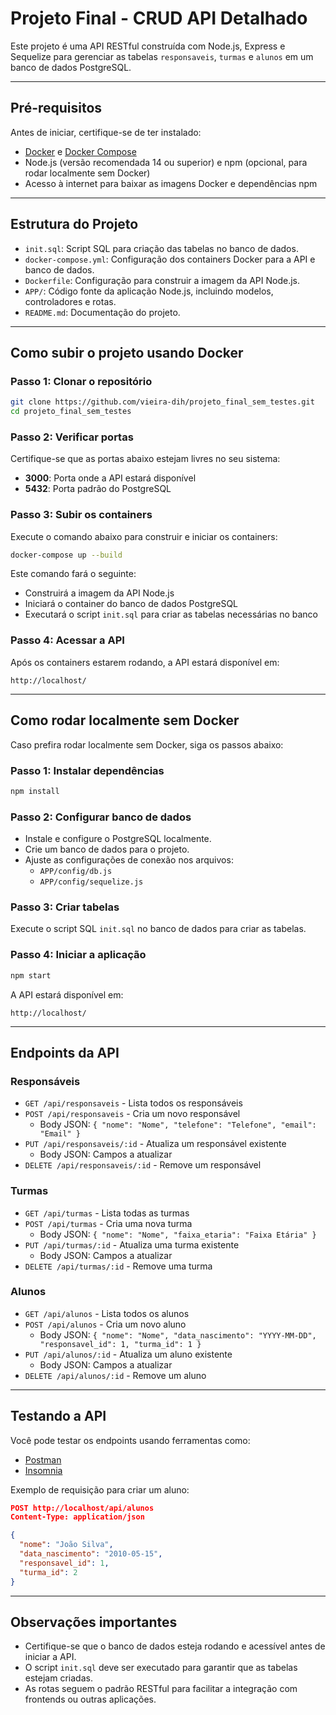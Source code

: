 # Projeto Final - CRUD API Detalhado

Este projeto é uma API RESTful construída com Node.js, Express e Sequelize para gerenciar as tabelas `responsaveis`, `turmas` e `alunos` em um banco de dados PostgreSQL.

---

## Pré-requisitos

Antes de iniciar, certifique-se de ter instalado:

- [Docker](https://docs.docker.com/get-docker/) e [Docker Compose](https://docs.docker.com/compose/install/)
- Node.js (versão recomendada 14 ou superior) e npm (opcional, para rodar localmente sem Docker)
- Acesso à internet para baixar as imagens Docker e dependências npm

---

## Estrutura do Projeto

- `init.sql`: Script SQL para criação das tabelas no banco de dados.
- `docker-compose.yml`: Configuração dos containers Docker para a API e banco de dados.
- `Dockerfile`: Configuração para construir a imagem da API Node.js.
- `APP/`: Código fonte da aplicação Node.js, incluindo modelos, controladores e rotas.
- `README.md`: Documentação do projeto.

---

## Como subir o projeto usando Docker

### Passo 1: Clonar o repositório

```bash
git clone https://github.com/vieira-dih/projeto_final_sem_testes.git
cd projeto_final_sem_testes
```

### Passo 2: Verificar portas

Certifique-se que as portas abaixo estejam livres no seu sistema:

- **3000**: Porta onde a API estará disponível
- **5432**: Porta padrão do PostgreSQL

### Passo 3: Subir os containers

Execute o comando abaixo para construir e iniciar os containers:

```bash
docker-compose up --build
```

Este comando fará o seguinte:

- Construirá a imagem da API Node.js
- Iniciará o container do banco de dados PostgreSQL
- Executará o script `init.sql` para criar as tabelas necessárias no banco

### Passo 4: Acessar a API

Após os containers estarem rodando, a API estará disponível em:

```
http://localhost/
```

---

## Como rodar localmente sem Docker

Caso prefira rodar localmente sem Docker, siga os passos abaixo:

### Passo 1: Instalar dependências

```bash
npm install
```

### Passo 2: Configurar banco de dados

- Instale e configure o PostgreSQL localmente.
- Crie um banco de dados para o projeto.
- Ajuste as configurações de conexão nos arquivos:
  - `APP/config/db.js`
  - `APP/config/sequelize.js`

### Passo 3: Criar tabelas

Execute o script SQL `init.sql` no banco de dados para criar as tabelas.

### Passo 4: Iniciar a aplicação

```bash
npm start
```

A API estará disponível em:

```
http://localhost/
```

---

## Endpoints da API

### Responsáveis

- `GET /api/responsaveis` - Lista todos os responsáveis
- `POST /api/responsaveis` - Cria um novo responsável
  - Body JSON: `{ "nome": "Nome", "telefone": "Telefone", "email": "Email" }`
- `PUT /api/responsaveis/:id` - Atualiza um responsável existente
  - Body JSON: Campos a atualizar
- `DELETE /api/responsaveis/:id` - Remove um responsável

### Turmas

- `GET /api/turmas` - Lista todas as turmas
- `POST /api/turmas` - Cria uma nova turma
  - Body JSON: `{ "nome": "Nome", "faixa_etaria": "Faixa Etária" }`
- `PUT /api/turmas/:id` - Atualiza uma turma existente
  - Body JSON: Campos a atualizar
- `DELETE /api/turmas/:id` - Remove uma turma

### Alunos

- `GET /api/alunos` - Lista todos os alunos
- `POST /api/alunos` - Cria um novo aluno
  - Body JSON: `{ "nome": "Nome", "data_nascimento": "YYYY-MM-DD", "responsavel_id": 1, "turma_id": 1 }`
- `PUT /api/alunos/:id` - Atualiza um aluno existente
  - Body JSON: Campos a atualizar
- `DELETE /api/alunos/:id` - Remove um aluno

---

## Testando a API

Você pode testar os endpoints usando ferramentas como:

- [Postman](https://www.postman.com/)
- [Insomnia](https://insomnia.rest/)

Exemplo de requisição para criar um aluno:

```json
POST http://localhost/api/alunos
Content-Type: application/json

{
  "nome": "João Silva",
  "data_nascimento": "2010-05-15",
  "responsavel_id": 1,
  "turma_id": 2
}
```

---

## Observações importantes

- Certifique-se que o banco de dados esteja rodando e acessível antes de iniciar a API.
- O script `init.sql` deve ser executado para garantir que as tabelas estejam criadas.
- As rotas seguem o padrão RESTful para facilitar a integração com frontends ou outras aplicações.


